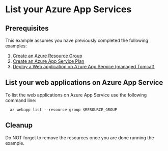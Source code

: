 
# List your Azure App Services

## Prerequisites

This example assumes you have previously completed the following examples:

1. [Create an Azure Resource Group](../../group/create/)
1. [Create an Azure App Service Plan](../../appservice/plan/create/)
1. [Deploy a Web application on Azure App Service (managed Tomcat)](../tomcat-helloworld/)

## List your web applications on Azure App Service

To list the web applications on Azure App Service use the following command line:

```shell
  az webapp list --resource-group $RESOURCE_GROUP
```

## Cleanup

Do NOT forget to remove the resources once you are done running the example.
